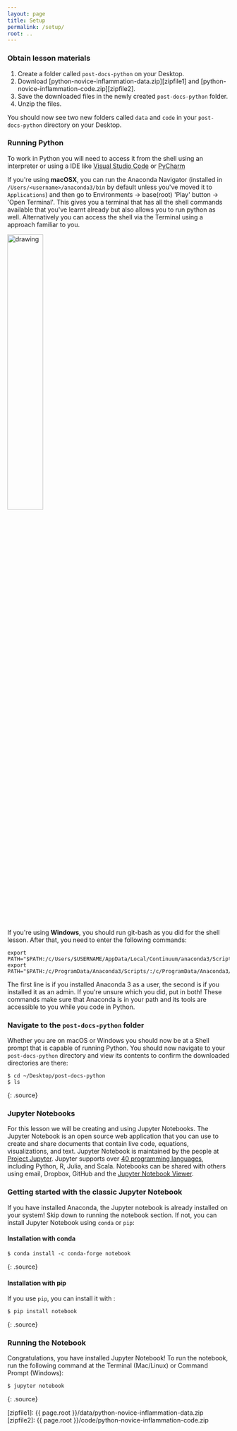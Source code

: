 ```yaml
---
layout: page
title: Setup
permalink: /setup/
root: ..
---
```


### Obtain lesson materials

1. Create a folder called `post-docs-python` on your Desktop.
2. Download [python-novice-inflammation-data.zip][zipfile1]
        and [python-novice-inflammation-code.zip][zipfile2].
3. Save the downloaded files in the newly created `post-docs-python` folder.
4. Unzip the files.

You should now see two new folders called `data` and `code` in your `post-docs-python` directory on your
Desktop.

### Running Python

To work in Python you will need to access it from the shell using an interpreter or using a IDE like [Visual Studio Code](https://code.visualstudio.com/) or [PyCharm](https://www.jetbrains.com/pycharm/)

If you're using **macOSX**, you can run the Anaconda Navigator (installed in `/Users/<username>/anaconda3/bin` by default unless you've moved it to `Applications`) and then go to Environments -> base(root) 'Play' button -> 'Open Terminal'. This gives you a terminal that has all
the shell commands available that you've learnt already but also allows you to run python as well. Alternatively you can access the shell via the Terminal using a approach familiar to you. 

<img src="../fig/shell-anaconda.png" alt="drawing" width="40%"/>

If you're using **Windows**, you should run git-bash as you did for the shell lesson. After that, you need to enter the following commands:

```
export PATH="$PATH:/c/Users/$USERNAME/AppData/Local/Continuum/anaconda3/Scripts/:/c/Users/$USERNAME/AppData/Local/Continuum/anaconda3/"
export PATH="$PATH:/c/ProgramData/Anaconda3/Scripts/:/c/ProgramData/Anaconda3/"
```
The first line is if you installed Anaconda 3 as a user, the second is if you installed it as an admin. If you're unsure which you did, put in both! These commands make sure that Anaconda is in your path and its tools are accessible to you while you code in Python. 

### Navigate to the `post-docs-python` folder

Whether you are on macOS or Windows you should now be at a Shell prompt that is capable of running
Python. You should now navigate to your `post-docs-python` directory and view its contents to confirm the downloaded directories are there:

~~~
$ cd ~/Desktop/post-docs-python
$ ls
~~~
{: .source}

### Jupyter Notebooks

For this lesson we will be creating and using Jupyter Notebooks. The Jupyter Notebook is an open source web application that you can use to create and share documents that contain live code, equations, visualizations, and text. Jupyter Notebook is maintained by the people at [Project Jupyter](http://jupyter.org/). Jupyter supports over [40 programming languages](https://github.com/jupyter/jupyter/wiki/Jupyter-kernels), including Python, R, Julia, and Scala. Notebooks can be shared with others using email, Dropbox, GitHub and the [Jupyter Notebook Viewer](https://nbviewer.jupyter.org/).

### Getting started with the classic Jupyter Notebook

If you have installed Anaconda, the Jupyter notebook is already installed on your system! Skip down to running the notebook section. If not, you can install Jupyter Notebook using `conda` or `pip`:

#### Installation with conda

~~~
$ conda install -c conda-forge notebook
~~~
{: .source}

#### Installation with pip

If you use `pip`, you can install it with : 

~~~
$ pip install notebook
~~~
{: .source}

### Running the Notebook

Congratulations, you have installed Jupyter Notebook! To run the notebook, run the following command at the Terminal (Mac/Linux) or Command Prompt (Windows):

~~~
$ jupyter notebook
~~~
{: .source}

[zipfile1]: {{ page.root }}/data/python-novice-inflammation-data.zip
[zipfile2]: {{ page.root }}/code/python-novice-inflammation-code.zip